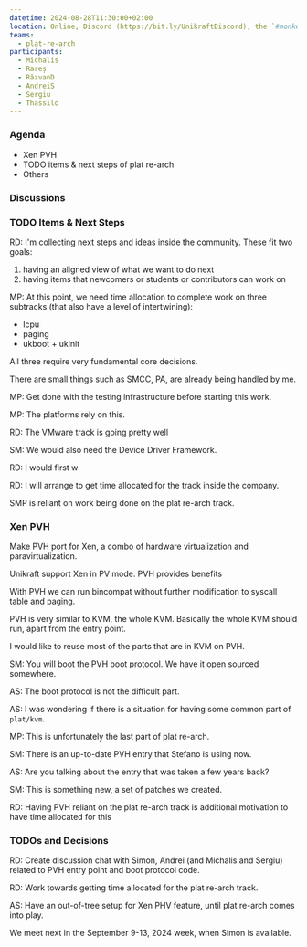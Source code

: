 ```yaml
---
datetime: 2024-08-28T11:30:00+02:00
location: Online, Discord (https://bit.ly/UnikraftDiscord), the `#monkey-business` voice channel
teams:
  - plat-re-arch
participants:
  - Michalis
  - Rareș
  - RăzvanD
  - AndreiS
  - Sergiu
  - Thassilo
---
```


### Agenda

- Xen PVH
- TODO items & next steps of plat re-arch
- Others

### Discussions

### TODO Items & Next Steps

RD: I'm collecting next steps and ideas inside the community.
These fit two goals:

1. having an aligned view of what we want to do next
1. having items that newcomers or students or contributors can work on

MP: At this point, we need time allocation to complete work on three subtracks (that also have a level of intertwining):

- lcpu
- paging
- ukboot + ukinit

All three require very fundamental core decisions.

There are small things such as SMCC, PA, are already being handled by me.

MP: Get done with the testing infrastructure before starting this work.

MP: The platforms rely on this.

RD: The VMware track is going pretty well

SM: We would also need the Device Driver Framework.

RD: I would first w

RD: I will arrange to get time allocated for the track inside the company.

SMP is reliant on work being done on the plat re-arch track.

### Xen PVH

Make PVH port for Xen, a combo of hardware virtualization and paravirtualization.

Unikraft support Xen in PV mode.
PVH provides benefits

With PVH we can run bincompat without further modification to syscall table and paging.

PVH is very similar to KVM, the whole KVM.
Basically the whole KVM should run, apart from the entry point.

I would like to reuse most of the parts that are in KVM on PVH.

SM: You will boot the PVH boot protocol.
We have it open sourced somewhere.

AS: The boot protocol is not the difficult part.

AS: I was wondering if there is a situation for having some common part of `plat/kvm`.

MP: This is unfortunately the last part of plat re-arch.

SM: There is an up-to-date PVH entry that Stefano is using now.

AS: Are you talking about the entry that was taken a few years back?

SM: This is something new, a set of patches we created.

RD: Having PVH reliant on the plat re-arch track is additional motivation to have time allocated for this

### TODOs and Decisions

RD: Create discussion chat with Simon, Andrei (and Michalis and Sergiu) related to PVH entry point and boot protocol code.

RD: Work towards getting time allocated for the plat re-arch track.

AS: Have an out-of-tree setup for Xen PHV feature, until plat re-arch comes into play.

We meet next in the September 9-13, 2024 week, when Simon is available.
